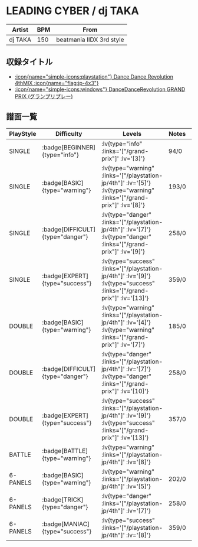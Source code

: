 # LEADING CYBER / dj TAKA

|Artist|BPM|From|
|------|---|----|
|dj TAKA|150|beatmania IIDX 3rd style|

## 収録タイトル

- [ :icon{name="simple-icons:playstation"} Dance Dance Revolution 4thMIX :icon{name="flag:jp-4x3"} ](/playstation-jp/4th)
- [ :icon{name="simple-icons:windows"} DanceDanceRevolution GRAND PRIX (グランプリプレー)](/grand-prix)

## 譜面一覧

|PlayStyle|Difficulty|Levels|Notes|Movie|
|---------|----------|------|-----|-----|
|SINGLE| :badge[BEGINNER]{type="info"} | :lv{type="info" :links='["/grand-prix"]' :lv='[3]'} |94/0||
|SINGLE| :badge[BASIC]{type="warning"} | :lv{type="warning" :links='["/playstation-jp/4th"]' :lv='[5]'}  :lv{type="warning" :links='["/grand-prix"]' :lv='[8]'} |193/0||
|SINGLE| :badge[DIFFICULT]{type="danger"} | :lv{type="danger" :links='["/playstation-jp/4th"]' :lv='[7]'}  :lv{type="danger" :links='["/grand-prix"]' :lv='[9]'} |258/0||
|SINGLE| :badge[EXPERT]{type="success"} | :lv{type="success" :links='["/playstation-jp/4th"]' :lv='[9]'}  :lv{type="success" :links='["/grand-prix"]' :lv='[13]'} |359/0||
|DOUBLE| :badge[BASIC]{type="warning"} | :lv{type="warning" :links='["/playstation-jp/4th"]' :lv='[4]'}  :lv{type="warning" :links='["/grand-prix"]' :lv='[7]'} |185/0||
|DOUBLE| :badge[DIFFICULT]{type="danger"} | :lv{type="danger" :links='["/playstation-jp/4th"]' :lv='[7]'}  :lv{type="danger" :links='["/grand-prix"]' :lv='[10]'} |258/0||
|DOUBLE| :badge[EXPERT]{type="success"} | :lv{type="success" :links='["/playstation-jp/4th"]' :lv='[9]'}  :lv{type="success" :links='["/grand-prix"]' :lv='[13]'} |357/0||
|BATTLE| :badge[BATTLE]{type="warning"} | :lv{type="warning" :links='["/playstation-jp/4th"]' :lv='[8]'} |||
|6-PANELS| :badge[BASIC]{type="warning"} | :lv{type="warning" :links='["/playstation-jp/4th"]' :lv='[5]'} |202/0||
|6-PANELS| :badge[TRICK]{type="danger"} | :lv{type="danger" :links='["/playstation-jp/4th"]' :lv='[7]'} |258/0||
|6-PANELS| :badge[MANIAC]{type="success"} | :lv{type="success" :links='["/playstation-jp/4th"]' :lv='[8]'} |359/0||
